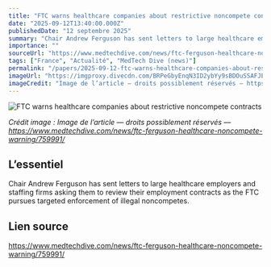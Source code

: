 ```yaml
---
title: "FTC warns healthcare companies about restrictive noncompete contracts"
date: "2025-09-12T13:40:00.000Z"
publishedDate: "12 septembre 2025"
summary: "Chair Andrew Ferguson has sent letters to large healthcare employers and staffing firms asking them to review their employment contracts as the FTC pursues targeted enforcement of illegal noncompetes."
importance: ""
sourceUrl: "https://www.medtechdive.com/news/ftc-ferguson-healthcare-noncompete-warning/759991/"
tags: ["France", "Actualité", "MedTech Dive (news)"]
permalink: "/papers/2025-09-12-ftc-warns-healthcare-companies-about-restrictive-noncompete-contracts"
imageUrl: "https://imgproxy.divecdn.com/BRPeGbyEnqN3ID2ybYy9sBDOuSSAFJE_lrfGXNl3Dco/g:ce/rs:fit:770:435/Z3M6Ly9kaXZlc2l0ZS1zdG9yYWdlL2RpdmVpbWFnZS8yQjdOWDVFLmpwZw==.webp"
imageCredit: "Image de l’article — droits possiblement réservés — https://www.medtechdive.com/news/ftc-ferguson-healthcare-noncompete-warning/759991/"
---
```


![FTC warns healthcare companies about restrictive noncompete contracts](https://imgproxy.divecdn.com/BRPeGbyEnqN3ID2ybYy9sBDOuSSAFJE_lrfGXNl3Dco/g:ce/rs:fit:770:435/Z3M6Ly9kaXZlc2l0ZS1zdG9yYWdlL2RpdmVpbWFnZS8yQjdOWDVFLmpwZw==.webp)

*Crédit image : Image de l’article — droits possiblement réservés — https://www.medtechdive.com/news/ftc-ferguson-healthcare-noncompete-warning/759991/*

## L’essentiel

Chair Andrew Ferguson has sent letters to large healthcare employers and staffing firms asking them to review their employment contracts as the FTC pursues targeted enforcement of illegal noncompetes.

## Lien source

https://www.medtechdive.com/news/ftc-ferguson-healthcare-noncompete-warning/759991/
